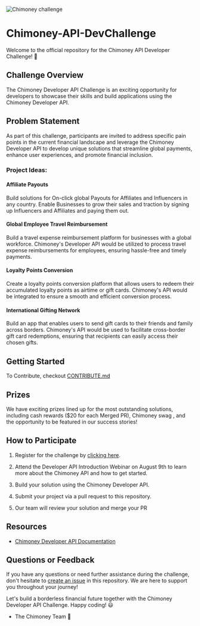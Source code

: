 ![Chimoney challenge](https://github.com/Chimoney/Chimoney-API-DevChallenge/blob/1307b2cd584f8815e754606a9b70dce181aa6a3e/Images/Challenge%20Banner.png)

# Chimoney-API-DevChallenge
Welcome to the official repository for the Chimoney API Developer Challenge! 🚀 

## Challenge Overview

The Chimoney Developer API Challenge is an exciting opportunity for developers to showcase their skills and build applications using the Chimoney Developer API. 

## Problem Statement

As part of this challenge, participants are invited to address specific pain points in the current financial landscape and leverage the Chimoney Developer API to develop unique solutions that streamline global payments, enhance user experiences, and promote financial inclusion.

### Project Ideas:
 #### Affiliate Payouts
Build solutions for On-click global Payouts for Affiliates and Influencers in any country. Enable Businesses to grow their sales and traction by signing up Influencers and Affiliates and paying them out.

#### Global Employee Travel Reimbursement
Build a travel expense reimbursement platform for businesses with a global workforce. Chimoney's Developer API would be utilized to process travel expense reimbursements for employees, ensuring hassle-free and timely payments.

#### Loyalty Points Conversion
Create a loyalty points conversion platform that allows users to redeem their accumulated loyalty points as airtime or gift cards. Chimoney's API would be integrated to ensure a smooth and efficient conversion process.

#### International Gifting Network
Build an app that enables users to send gift cards to their friends and family across borders. Chimoney's API would be used to facilitate cross-border gift card redemptions, ensuring that recipients can easily access their chosen gifts.

## Getting Started

To Contribute, checkout [CONTRIBUTE.md](https://github.com/Chimoney/Chimoney-API-DevChallenge/blob/main/CONTRIBUTING.md)

## Prizes

We have exciting prizes lined up for the most outstanding solutions, including cash rewards ($20 for each Merged PR), Chimoney swag , and the opportunity to be featured in our success stories!

## How to Participate

1. Register for the challenge by [clicking here](https://docs.google.com/forms/d/e/1FAIpQLSdAPHxaSAc8P5td7HGbPpI-yrY5Y_iTuY93Y-F8FZNB49Asjw/viewform).

2. Attend the Developer API Introduction Webinar on August 9th to learn more about the Chimoney API and how to get started.

3. Build your solution using the Chimoney Developer API.

4. Submit your project via a pull request to this repository.

5. Our team will review your solution and merge your PR

## Resources

- [Chimoney Developer API Documentation](https://chimoney.readme.io/reference/introduction)

## Questions or Feedback

If you have any questions or need further assistance during the challenge, don't hesitate to [create an issue](https://github.com/Chimoney/Chimoney-API-DevChallenge/issues) in this repository. We are here to support you throughout your journey!

Let's build a borderless financial future together with the Chimoney Developer API Challenge. Happy coding! 😃

- The Chimoney Team 💌

